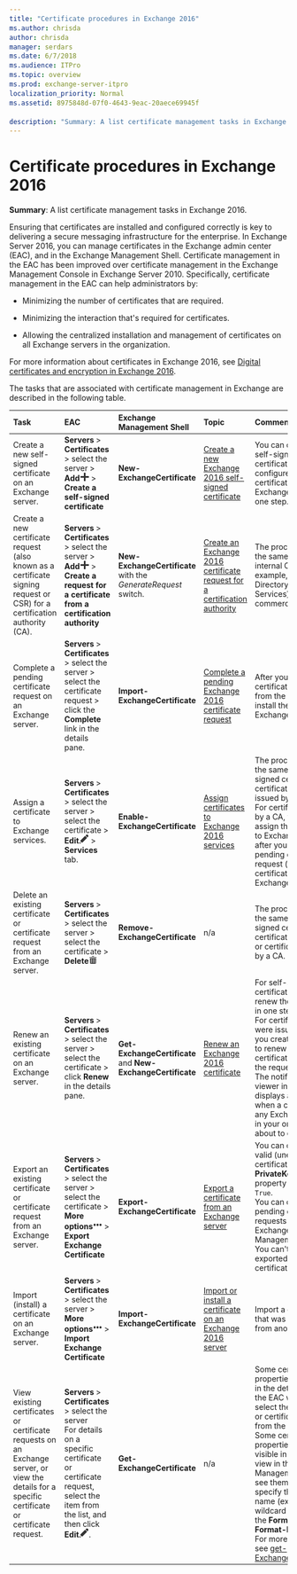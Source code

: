 ```yaml
---
title: "Certificate procedures in Exchange 2016"
ms.author: chrisda
author: chrisda
manager: serdars
ms.date: 6/7/2018
ms.audience: ITPro
ms.topic: overview
ms.prod: exchange-server-itpro
localization_priority: Normal
ms.assetid: 8975848d-07f0-4643-9eac-20aece69945f

description: "Summary: A list certificate management tasks in Exchange 2016."
---
```


# Certificate procedures in Exchange 2016

 **Summary**: A list certificate management tasks in Exchange 2016.
  
Ensuring that certificates are installed and configured correctly is key to delivering a secure messaging infrastructure for the enterprise. In Exchange Server 2016, you can manage certificates in the Exchange admin center (EAC), and in the Exchange Management Shell. Certificate management in the EAC has been improved over certificate management in the Exchange Management Console in Exchange Server 2010. Specifically, certificate management in the EAC can help administrators by:
  
- Minimizing the number of certificates that are required.
    
- Minimizing the interaction that's required for certificates.
    
- Allowing the centralized installation and management of certificates on all Exchange servers in the organization.
    
For more information about certificates in Exchange 2016, see [Digital certificates and encryption in Exchange 2016](certificates.md).
  
The tasks that are associated with certificate management in Exchange are described in the following table.
  
|**Task**|**EAC**|**Exchange Management Shell**|**Topic**|**Comments**|
|:-----|:-----|:-----|:-----|:-----|
|Create a new self-signed certificate on an Exchange server.  <br/> |**Servers** \> **Certificates** \> select the server \> **Add**![Add icon](../../media/ITPro_EAC_AddIcon.png) \> **Create a self-signed certificate** <br/> |**New-ExchangeCertificate** <br/> |[Create a new Exchange 2016 self-signed certificate](create-self-signed-certificates.md) <br/> |You can create new self-signed certificates and configure the certificates for Exchange services in one step.  <br/> |
|Create a new certificate request (also known as a certificate signing request or CSR) for a certification authority (CA).  <br/> |**Servers** \> **Certificates** \> select the server \> **Add**![Add icon](../../media/ITPro_EAC_AddIcon.png) \> **Create a request for a certificate from a certification authority** <br/> |**New-ExchangeCertificate** with the _GenerateRequest_ switch.  <br/> |[Create an Exchange 2016 certificate request for a certification authority](create-ca-certificate-requests.md) <br/> |The procedures are the same for an internal CA (for example, Active Directory Certificate Services) or a commercial CA.  <br/> |
|Complete a pending certificate request on an Exchange server.  <br/> |**Servers** \> **Certificates** \> select the server \> select the certificate request \> click the **Complete** link in the details pane.  <br/> |**Import-ExchangeCertificate** <br/> |[Complete a pending Exchange 2016 certificate request](complete-pending-certificate-requests.md) <br/> |After you receive the certificate file or files from the CA, you install them on the Exchange server.  <br/> |
|Assign a certificate to Exchange services.  <br/> |**Servers** \> **Certificates** \> select the server \> select the certificate \> **Edit**![Edit icon](../../media/ITPro_EAC_EditIcon.png) \> **Services** tab.  <br/> |**Enable-ExchangeCertificate** <br/> |[Assign certificates to Exchange 2016 services](assign-certificates-to-services.md) <br/> |The procedures are the same for self-signed certificates, or certificates that were issued by a CA.  <br/> For certificates issued by a CA, you can only assign the certificates to Exchange services after you complete the pending certificate request (install the certificate on the Exchange server).  <br/> |
|Delete an existing certificate or certificate request from an Exchange server.  <br/> |**Servers** \> **Certificates** \> select the server \> select the certificate \> **Delete**![Delete icon](../../media/ITPro_EAC_DeleteIcon.png)           <br/> |**Remove-ExchangeCertificate** <br/> |n/a  <br/> |The procedures are the same for self-signed certificates, certificate requests, or certificates issued by a CA.  <br/> |
|Renew an existing certificate on an Exchange server.  <br/> |**Servers** \> **Certificates** \> select the server \> select the certificate \> click **Renew** in the details pane.  <br/> |**Get-ExchangeCertificate** and **New-ExchangeCertificate** <br/> |[Renew an Exchange 2016 certificate](renew-certificates.md) <br/> |For self-signed certificates, you renew the certificate in one step.  <br/> For certificates that were issued by a CA, you create a request to renew the certificate, and send the request to the CA.  <br/> The notification viewer in the EAC displays a warning when a certificate on any Exchange server in your organization is about to expire.  <br/> |
|Export an existing certificate or certificate request from an Exchange server.  <br/> |**Servers** \> **Certificates** \> select the server \> select the certificate \> **More options**![More Options icon](../../media/ITPro_EAC_MoreOptionsIcon.png) \> **Export Exchange Certificate** <br/> |**Export-ExchangeCertificate** <br/> |[Export a certificate from an Exchange server](export-certificates.md) <br/> |You can only export valid (unexpired) certificates where the **PrivateKeyExportable** property has the value `True`.  <br/> You can only export pending certificate requests in the Exchange Management Shell. You can't import an exported pending certificate request.  <br/> |
|Import (install) a certificate on an Exchange server.  <br/> |**Servers** \> **Certificates** \> select the server \> **More options**![More Options icon](../../media/ITPro_EAC_MoreOptionsIcon.png) \> **Import Exchange Certificate** <br/> |**Import-ExchangeCertificate** <br/> |[Import or install a certificate on an Exchange 2016 server](import-certificates.md) <br/> |Import a certificate that was exported from another server.  <br/> |
|View existing certificates or certificate requests on an Exchange server, or view the details for a specific certificate or certificate request.  <br/> |**Servers** \> **Certificates** \> select the server  <br/> For details on a specific certificate or certificate request, select the item from the list, and then click **Edit**![Edit icon](../../media/ITPro_EAC_EditIcon.png).  <br/> |**Get-ExchangeCertificate** <br/> |n/a  <br/> |Some certificate properties are visible in the details pane in the EAC when you select the certificate or certificate request from the list.  <br/> Some certificate properties aren't visible in the standard view in the Exchange Management Shell. To see them, you need to specify the property name (exact name or wildcard match) with the **Format-Table** or **Format-List** cmdlets. For more information, see [get-ExchangeCertificate](http://technet.microsoft.com/library/e368589a-6510-4209-9f10-171d1990cd7d.aspx).  <br/> |
   

